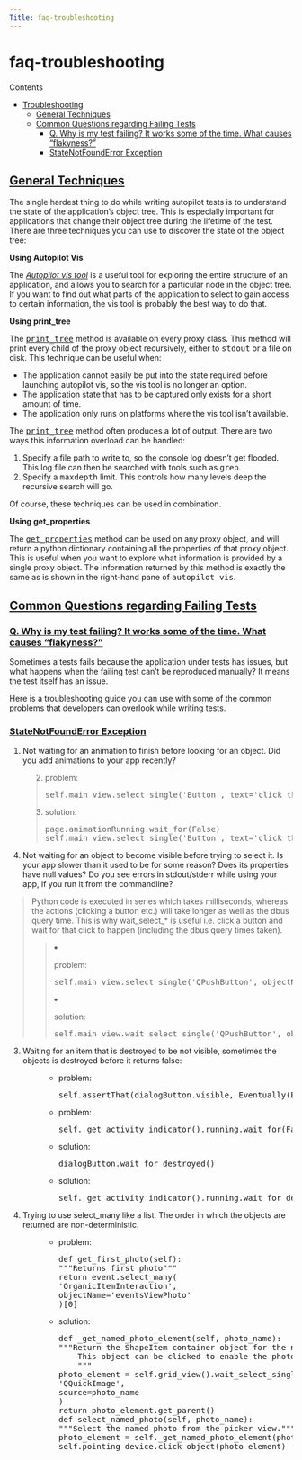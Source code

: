```yaml
---
Title: faq-troubleshooting
---
```


# faq-troubleshooting

<p class="topic-title first">Contents</p>
<ul class="simple">
<li><a class="reference internal" href="#troubleshooting" id="id1">Troubleshooting</a><ul>
<li><a class="reference internal" href="#general-techniques" id="id2">General Techniques</a></li>
<li><a class="reference internal" href="#common-questions-regarding-failing-tests" id="id3">Common Questions regarding Failing Tests</a><ul>
<li><a class="reference internal" href="#q-why-is-my-test-failing-it-works-some-of-the-time-what-causes-flakyness" id="id4">Q. Why is my test failing? It works some of the time. What causes &#8220;flakyness?&#8221;</a></li>
<li><a class="reference internal" href="#statenotfounderror-exception" id="id5">StateNotFoundError Exception</a></li>
</ul>
</li>
</ul>
</li>
</ul>
<span id="troubleshooting-general-techniques"></span><h2><a class="toc-backref" href="#id2">General Techniques</a><a class="headerlink" href="#general-techniques" title="Permalink to this headline"></a></h2>
<p>The single hardest thing to do while writing autopilot tests is to understand the state of the application&#8217;s object tree. This is especially important for applications that change their object tree during the lifetime of the test. There are three techniques you can use to discover the state of the object tree:</p>
<p><strong>Using Autopilot Vis</strong></p>
<p>The <a class="reference internal" href="guides-running_ap.md#visualise-introspection-tree"><em>Autopilot vis tool</em></a> is a useful tool for exploring the entire structure of an application, and allows you to search for a particular node in the object tree. If you want to find out what parts of the application to select to gain access to certain information, the vis tool is probably the best way to do that.</p>
<p><strong>Using print_tree</strong></p>
<p>The <a class="reference internal" href="autopilot.introspection.ProxyBase.md#autopilot.introspection.ProxyBase.print_tree" title="autopilot.introspection.ProxyBase.print_tree"><tt class="xref py py-meth docutils literal"><span class="pre">print_tree</span></tt></a> method is available on every proxy class. This method will print every child of the proxy object recursively, either to <tt class="docutils literal"><span class="pre">stdout</span></tt> or a file on disk. This technique can be useful when:</p>
<ul class="simple">
<li>The application cannot easily be put into the state required before launching autopilot vis, so the vis tool is no longer an option.</li>
<li>The application state that has to be captured only exists for a short amount of time.</li>
<li>The application only runs on platforms where the vis tool isn&#8217;t available.</li>
</ul>
<p>The <a class="reference internal" href="autopilot.introspection.ProxyBase.md#autopilot.introspection.ProxyBase.print_tree" title="autopilot.introspection.ProxyBase.print_tree"><tt class="xref py py-meth docutils literal"><span class="pre">print_tree</span></tt></a> method often produces a lot of output. There are two ways this information overload can be handled:</p>
<ol class="arabic simple">
<li>Specify a file path to write to, so the console log doesn&#8217;t get flooded. This log file can then be searched with tools such as <tt class="docutils literal"><span class="pre">grep</span></tt>.</li>
<li>Specify a <tt class="docutils literal"><span class="pre">maxdepth</span></tt> limit. This controls how many levels deep the recursive search will go.</li>
</ol>
<p>Of course, these techniques can be used in combination.</p>
<p><strong>Using get_properties</strong></p>
<p>The <a class="reference internal" href="autopilot.introspection.ProxyBase.md#autopilot.introspection.ProxyBase.get_properties" title="autopilot.introspection.ProxyBase.get_properties"><tt class="xref py py-meth docutils literal"><span class="pre">get_properties</span></tt></a> method can be used on any proxy object, and will return a python dictionary containing all the properties of that proxy object. This is useful when you want to explore what information is provided by a single proxy object. The information returned by this method is exactly the same as is shown in the right-hand pane of <tt class="docutils literal"><span class="pre">autopilot</span> <span class="pre">vis</span></tt>.</p>
<h2><a class="toc-backref" href="#id3">Common Questions regarding Failing Tests</a><a class="headerlink" href="#common-questions-regarding-failing-tests" title="Permalink to this headline"></a></h2>
<span id="failing-tests"></span><h3><a class="toc-backref" href="#id4">Q. Why is my test failing? It works some of the time. What causes &#8220;flakyness?&#8221;</a><a class="headerlink" href="#q-why-is-my-test-failing-it-works-some-of-the-time-what-causes-flakyness" title="Permalink to this headline"></a></h3>
<p>Sometimes a tests fails because the application under tests has issues, but what happens when the failing test can&#8217;t be reproduced manually? It means the test itself has an issue.</p>
<p>Here is a troubleshooting guide you can use with some of the common problems that developers can overlook while writing tests.</p>
<h3><a class="toc-backref" href="#id5">StateNotFoundError Exception</a><a class="headerlink" href="#statenotfounderror-exception" title="Permalink to this headline"></a></h3>
<ol class="arabic" id="state-not-found">
<li><p class="first">Not waiting for an animation to finish before looking for an object. Did you add animations to your app recently?</p>
<blockquote>
<li><p class="first">problem:</p>
<pre><span class="bp">self</span><span class="o">.</span><span class="n">main_view</span><span class="o">.</span><span class="n">select_single</span><span class="p">(</span><span class="s">&#39;Button&#39;</span><span class="p">,</span> <span class="n">text</span><span class="o">=</span><span class="s">&#39;click_this&#39;</span><span class="p">)</span>
</pre>
</li>
<li><p class="first">solution:</p>
<pre><span class="n">page</span><span class="o">.</span><span class="n">animationRunning</span><span class="o">.</span><span class="n">wait_for</span><span class="p">(</span><span class="bp">False</span><span class="p">)</span>
<span class="bp">self</span><span class="o">.</span><span class="n">main_view</span><span class="o">.</span><span class="n">select_single</span><span class="p">(</span><span class="s">&#39;Button&#39;</span><span class="p">,</span> <span class="n">text</span><span class="o">=</span><span class="s">&#39;click_this&#39;</span><span class="p">)</span>
</pre>
</li>
</ul>
</blockquote>
</li>
<li><p class="first">Not waiting for an object to become visible before trying to select it. Is your app slower than it used to be for some reason? Does its properties have null values? Do you see errors in stdout/stderr while using your app, if you run it from the commandline?</p>
</li>
</ol>
<blockquote>
Python code is executed in series which takes milliseconds, whereas the actions (clicking a button etc.) will take longer as well as the dbus query time. This is why wait_select_* is useful i.e. click a button and wait for that click to happen (including the dbus query times taken).</p>
<blockquote>
<li><p class="first">problem:</p>
<pre><span class="bp">self</span><span class="o">.</span><span class="n">main_view</span><span class="o">.</span><span class="n">select_single</span><span class="p">(</span><span class="s">&#39;QPushButton&#39;</span><span class="p">,</span> <span class="n">objectName</span><span class="o">=</span><span class="s">&#39;clickme&#39;</span><span class="p">)</span>
</pre>
</li>
<li><p class="first">solution:</p>
<pre><span class="bp">self</span><span class="o">.</span><span class="n">main_view</span><span class="o">.</span><span class="n">wait_select_single</span><span class="p">(</span><span class="s">&#39;QPushButton&#39;</span><span class="p">,</span> <span class="n">objectName</span><span class="o">=</span><span class="s">&#39;clickme&#39;</span><span class="p">)</span>
</pre>
</li>
</ul>
</blockquote>
</blockquote>
<ol class="arabic" start="3">
<li><dl class="first docutils">
<dt>Waiting for an item that is destroyed to be not visible, sometimes the objects is destroyed before it returns false:</dt>
<dd><ul class="first last">
<li><p class="first">problem:</p>
<pre><span class="bp">self</span><span class="o">.</span><span class="n">assertThat</span><span class="p">(</span><span class="n">dialogButton</span><span class="o">.</span><span class="n">visible</span><span class="p">,</span> <span class="n">Eventually</span><span class="p">(</span><span class="n">Equals</span><span class="p">(</span><span class="bp">False</span><span class="p">)))</span>
</pre>
</li>
<li><p class="first">problem:</p>
<pre><span class="bp">self</span><span class="o">.</span><span class="n">_get_activity_indicator</span><span class="p">()</span><span class="o">.</span><span class="n">running</span><span class="o">.</span><span class="n">wait_for</span><span class="p">(</span><span class="bp">False</span><span class="p">)</span>
</pre>
</li>
<li><p class="first">solution:</p>
<pre><span class="n">dialogButton</span><span class="o">.</span><span class="n">wait_for_destroyed</span><span class="p">()</span>
</pre>
</li>
<li><p class="first">solution:</p>
<pre><span class="bp">self</span><span class="o">.</span><span class="n">_get_activity_indicator</span><span class="p">()</span><span class="o">.</span><span class="n">running</span><span class="o">.</span><span class="n">wait_for_destroyed</span><span class="p">()</span>
</pre>
</li>
</ul>
</dd>
</dl>
</li>
<li><dl class="first docutils">
<dt>Trying to use select_many like a list. The order in which the objects are returned are non-deterministic.</dt>
<dd><ul class="first last">
<li><p class="first">problem:</p>
<pre><span class="k">def</span> <span class="nf">get_first_photo</span><span class="p">(</span><span class="bp">self</span><span class="p">):</span>
<span class="sd">&quot;&quot;&quot;Returns first photo&quot;&quot;&quot;</span>
<span class="k">return</span> <span class="n">event</span><span class="o">.</span><span class="n">select_many</span><span class="p">(</span>
<span class="s">&#39;OrganicItemInteraction&#39;</span><span class="p">,</span>
<span class="n">objectName</span><span class="o">=</span><span class="s">&#39;eventsViewPhoto&#39;</span>
<span class="p">)[</span><span class="mi">0</span><span class="p">]</span>
</pre>
</li>
<li><p class="first">solution:</p>
<pre><span class="k">def</span> <span class="nf">_get_named_photo_element</span><span class="p">(</span><span class="bp">self</span><span class="p">,</span> <span class="n">photo_name</span><span class="p">):</span>
<span class="sd">&quot;&quot;&quot;Return the ShapeItem container object for the named photo</span>
<span class="sd">    This object can be clicked to enable the photo to be selected.</span>
<span class="sd">    &quot;&quot;&quot;</span>
<span class="n">photo_element</span> <span class="o">=</span> <span class="bp">self</span><span class="o">.</span><span class="n">grid_view</span><span class="p">()</span><span class="o">.</span><span class="n">wait_select_single</span><span class="p">(</span>
<span class="s">&#39;QQuickImage&#39;</span><span class="p">,</span>
<span class="n">source</span><span class="o">=</span><span class="n">photo_name</span>
<span class="p">)</span>
<span class="k">return</span> <span class="n">photo_element</span><span class="o">.</span><span class="n">get_parent</span><span class="p">()</span>
<span class="k">def</span> <span class="nf">select_named_photo</span><span class="p">(</span><span class="bp">self</span><span class="p">,</span> <span class="n">photo_name</span><span class="p">):</span>
<span class="sd">&quot;&quot;&quot;Select the named photo from the picker view.&quot;&quot;&quot;</span>
<span class="n">photo_element</span> <span class="o">=</span> <span class="bp">self</span><span class="o">.</span><span class="n">_get_named_photo_element</span><span class="p">(</span><span class="n">photo_name</span><span class="p">)</span>
<span class="bp">self</span><span class="o">.</span><span class="n">pointing_device</span><span class="o">.</span><span class="n">click_object</span><span class="p">(</span><span class="n">photo_element</span><span class="p">)</span>
</pre>
</li>
</ul>
</dd>
</dl>
</li>
</ol>

